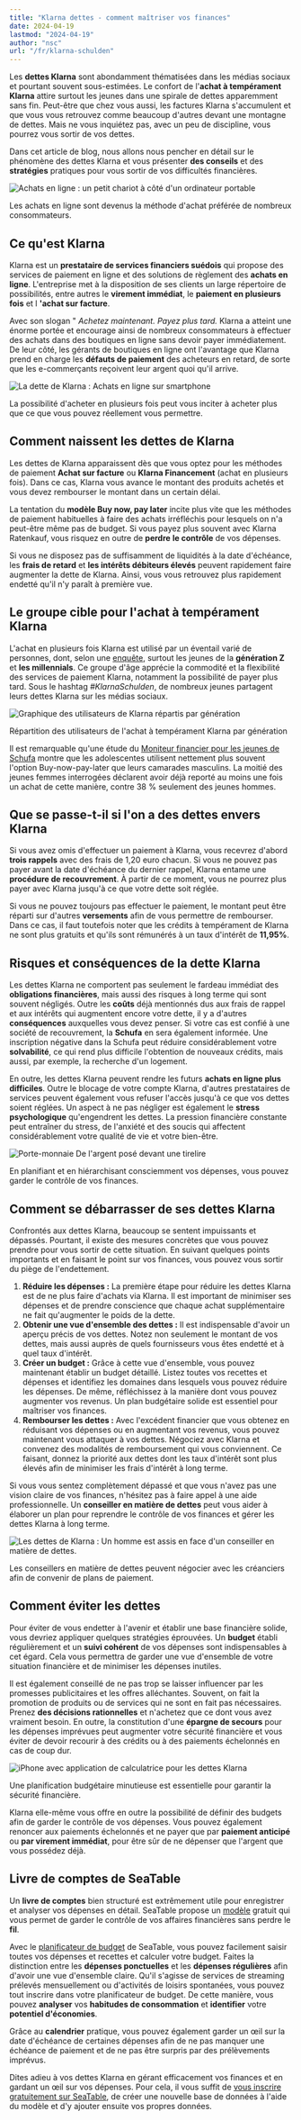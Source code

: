 ```yaml
---
title: "Klarna dettes - comment maîtriser vos finances"
date: 2024-04-19
lastmod: "2024-04-19"
author: "nsc"
url: "/fr/klarna-schulden"
---
```


Les **dettes Klarna** sont abondamment thématisées dans les médias sociaux et pourtant souvent sous-estimées. Le confort de l'**achat à tempérament Klarna** attire surtout les jeunes dans une spirale de dettes apparemment sans fin. Peut-être que chez vous aussi, les factures Klarna s'accumulent et que vous vous retrouvez comme beaucoup d'autres devant une montagne de dettes. Mais ne vous inquiétez pas, avec un peu de discipline, vous pourrez vous sortir de vos dettes.

Dans cet article de blog, nous allons nous pencher en détail sur le phénomène des dettes Klarna et vous présenter **des conseils** et des **stratégies** pratiques pour vous sortir de vos difficultés financières.

![Achats en ligne : un petit chariot à côté d'un ordinateur portable](images/pexels-karolina-grabowska-5632397-711x474.jpg)

Les achats en ligne sont devenus la méthode d'achat préférée de nombreux consommateurs.

## Ce qu'est Klarna

Klarna est un **prestataire de services financiers suédois** qui propose des services de paiement en ligne et des solutions de règlement des **achats en ligne**. L'entreprise met à la disposition de ses clients un large répertoire de possibilités, entre autres le **virement immédiat**, le **paiement en plusieurs fois** et l **'achat sur facture**.

Avec son slogan " _Achetez maintenant. Payez plus tard._ Klarna a atteint une énorme portée et encourage ainsi de nombreux consommateurs à effectuer des achats dans des boutiques en ligne sans devoir payer immédiatement. De leur côté, les gérants de boutiques en ligne ont l'avantage que Klarna prend en charge les **défauts de paiement** des acheteurs en retard, de sorte que les e-commerçants reçoivent leur argent quoi qu'il arrive.

![La dette de Klarna : Achats en ligne sur smartphone](images/pexels-cottonbro-studio-5076511-711x474.jpg)

La possibilité d'acheter en plusieurs fois peut vous inciter à acheter plus que ce que vous pouvez réellement vous permettre.

## Comment naissent les dettes de Klarna

Les dettes de Klarna apparaissent dès que vous optez pour les méthodes de paiement **Achat sur facture** ou **Klarna Financement** (achat en plusieurs fois). Dans ce cas, Klarna vous avance le montant des produits achetés et vous devez rembourser le montant dans un certain délai.

La tentation du **modèle Buy now, pay later** incite plus vite que les méthodes de paiement habituelles à faire des achats irréfléchis pour lesquels on n'a peut-être même pas de budget. Si vous payez plus souvent avec Klarna Ratenkauf, vous risquez en outre de **perdre** **le contrôle** de vos dépenses.

Si vous ne disposez pas de suffisamment de liquidités à la date d'échéance, les **frais de retard** et **les intérêts débiteurs élevés** peuvent rapidement faire augmenter la dette de Klarna. Ainsi, vous vous retrouvez plus rapidement endetté qu'il n'y paraît à première vue.

## Le groupe cible pour l'achat à tempérament Klarna

L'achat en plusieurs fois Klarna est utilisé par un éventail varié de personnes, dont, selon une [enquête](https://de.statista.com/infografik/29303/anteil-der-befragten-verschiedener-generationen-die-klarna-bnpl-nutzen/), surtout les jeunes de la **génération Z** et **les millennials**. Ce groupe d'âge apprécie la commodité et la flexibilité des services de paiement Klarna, notamment la possibilité de payer plus tard. Sous le hashtag _#KlarnaSchulden_, de nombreux jeunes partagent leurs dettes Klarna sur les médias sociaux.

![Graphique des utilisateurs de Klarna répartis par génération](images/Klarna-Schulden-711x533.png)

Répartition des utilisateurs de l'achat à tempérament Klarna par génération

Il est remarquable qu'une étude du [Moniteur financier pour les jeunes de Schufa](https://www.schufa.de/themenportal/analyse-schufa-jugend-finanzmonitor-2022/) montre que les adolescentes utilisent nettement plus souvent l'option Buy-now-pay-later que leurs camarades masculins. La moitié des jeunes femmes interrogées déclarent avoir déjà reporté au moins une fois un achat de cette manière, contre 38 % seulement des jeunes hommes.

## Que se passe-t-il si l'on a des dettes envers Klarna

Si vous avez omis d'effectuer un paiement à Klarna, vous recevrez d'abord **trois rappels** avec des frais de 1,20 euro chacun. Si vous ne pouvez pas payer avant la date d'échéance du dernier rappel, Klarna entame une **procédure de recouvrement**. À partir de ce moment, vous ne pourrez plus payer avec Klarna jusqu'à ce que votre dette soit réglée.

Si vous ne pouvez toujours pas effectuer le paiement, le montant peut être réparti sur d'autres **versements** afin de vous permettre de rembourser. Dans ce cas, il faut toutefois noter que les crédits à tempérament de Klarna ne sont plus gratuits et qu'ils sont rémunérés à un taux d'intérêt de **11,95%**.

## Risques et conséquences de la dette Klarna

Les dettes Klarna ne comportent pas seulement le fardeau immédiat des **obligations financières**, mais aussi des risques à long terme qui sont souvent négligés. Outre les **coûts** déjà mentionnés dus aux frais de rappel et aux intérêts qui augmentent encore votre dette, il y a d'autres **conséquences** auxquelles vous devez penser. Si votre cas est confié à une société de recouvrement, la **Schufa** en sera également informée. Une inscription négative dans la Schufa peut réduire considérablement votre **solvabilité**, ce qui rend plus difficile l'obtention de nouveaux crédits, mais aussi, par exemple, la recherche d'un logement.

En outre, les dettes Klarna peuvent rendre les futurs **achats en ligne plus difficiles**. Outre le blocage de votre compte Klarna, d'autres prestataires de services peuvent également vous refuser l'accès jusqu'à ce que vos dettes soient réglées. Un aspect à ne pas négliger est également le **stress psychologique** qu'engendrent les dettes. La pression financière constante peut entraîner du stress, de l'anxiété et des soucis qui affectent considérablement votre qualité de vie et votre bien-être.

![Porte-monnaie De l'argent posé devant une tirelire](images/pexels-katie-harp-12591342-711x472.jpg)

En planifiant et en hiérarchisant consciemment vos dépenses, vous pouvez garder le contrôle de vos finances.

## Comment se débarrasser de ses dettes Klarna

Confrontés aux dettes Klarna, beaucoup se sentent impuissants et dépassés. Pourtant, il existe des mesures concrètes que vous pouvez prendre pour vous sortir de cette situation. En suivant quelques points importants et en faisant le point sur vos finances, vous pouvez vous sortir du piège de l'endettement.

1. **Réduire les dépenses :** La première étape pour réduire les dettes Klarna est de ne plus faire d'achats via Klarna. Il est important de minimiser ses dépenses et de prendre conscience que chaque achat supplémentaire ne fait qu'augmenter le poids de la dette.
2. **Obtenir une vue d'ensemble des dettes :** Il est indispensable d'avoir un aperçu précis de vos dettes. Notez non seulement le montant de vos dettes, mais aussi auprès de quels fournisseurs vous êtes endetté et à quel taux d'intérêt.
3. **Créer un budget :** Grâce à cette vue d'ensemble, vous pouvez maintenant établir un budget détaillé. Listez toutes vos recettes et dépenses et identifiez les domaines dans lesquels vous pouvez réduire les dépenses. De même, réfléchissez à la manière dont vous pouvez augmenter vos revenus. Un plan budgétaire solide est essentiel pour maîtriser vos finances.
4. **Rembourser les dettes :** Avec l'excédent financier que vous obtenez en réduisant vos dépenses ou en augmentant vos revenus, vous pouvez maintenant vous attaquer à vos dettes. Négociez avec Klarna et convenez des modalités de remboursement qui vous conviennent. Ce faisant, donnez la priorité aux dettes dont les taux d'intérêt sont plus élevés afin de minimiser les frais d'intérêt à long terme.

Si vous vous sentez complètement dépassé et que vous n'avez pas une vision claire de vos finances, n'hésitez pas à faire appel à une aide professionnelle. Un **conseiller en matière de dettes** peut vous aider à élaborer un plan pour reprendre le contrôle de vos finances et gérer les dettes Klarna à long terme.

![Les dettes de Klarna : Un homme est assis en face d'un conseiller en matière de dettes.](images/pexels-rdne-stock-project-7821681-711x474.jpg)

Les conseillers en matière de dettes peuvent négocier avec les créanciers afin de convenir de plans de paiement.

## Comment éviter les dettes

Pour éviter de vous endetter à l'avenir et établir une base financière solide, vous devriez appliquer quelques stratégies éprouvées. Un **budget** établi régulièrement et un **suivi cohérent** de vos dépenses sont indispensables à cet égard. Cela vous permettra de garder une vue d'ensemble de votre situation financière et de minimiser les dépenses inutiles.

Il est également conseillé de ne pas trop se laisser influencer par les promesses publicitaires et les offres alléchantes. Souvent, on fait la promotion de produits ou de services qui ne sont en fait pas nécessaires. Prenez **des décisions rationnelles** et n'achetez que ce dont vous avez vraiment besoin. En outre, la constitution d'une **épargne de secours** pour les dépenses imprévues peut augmenter votre sécurité financière et vous éviter de devoir recourir à des crédits ou à des paiements échelonnés en cas de coup dur.

![iPhone avec application de calculatrice pour les dettes Klarna](images/pexels-leeloo-the-first-8970691-711x508.jpg)

Une planification budgétaire minutieuse est essentielle pour garantir la sécurité financière.

Klarna elle-même vous offre en outre la possibilité de définir des budgets afin de garder le contrôle de vos dépenses. Vous pouvez également renoncer aux paiements échelonnés et ne payer que par **paiement anticipé** ou **par virement immédiat**, pour être sûr de ne dépenser que l'argent que vous possédez déjà.

## Livre de comptes de SeaTable

Un **livre de comptes** bien structuré est extrêmement utile pour enregistrer et analyser vos dépenses en détail. SeaTable propose un [modèle](https://seatable.io/fr/modele/kqecvuxbrganzgw0w1skgq/) gratuit qui vous permet de garder le contrôle de vos affaires financières sans perdre le **fil**.

Avec le [planificateur de budget](https://seatable.io/fr/modele/kqecvuxbrganzgw0w1skgq/) de SeaTable, vous pouvez facilement saisir toutes vos dépenses et recettes et calculer votre budget. Faites la distinction entre les **dépenses ponctuelles** et les **dépenses régulières** afin d'avoir une vue d'ensemble claire. Qu'il s'agisse de services de streaming prélevés mensuellement ou d'activités de loisirs spontanées, vous pouvez tout inscrire dans votre planificateur de budget. De cette manière, vous pouvez **analyser** vos **habitudes de consommation** et **identifier** votre **potentiel d'économies**.

Grâce au **calendrier** pratique, vous pouvez également garder un œil sur la date d'échéance de certaines dépenses afin de ne pas manquer une échéance de paiement et de ne pas être surpris par des prélèvements imprévus.

Dites adieu à vos dettes Klarna en gérant efficacement vos finances et en gardant un œil sur vos dépenses. Pour cela, il vous suffit de [vous inscrire gratuitement sur SeaTable](https://seatable.io/fr/enregistrement/), de créer une nouvelle base de données à l'aide du modèle et d'y ajouter ensuite vos propres données.
